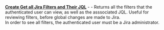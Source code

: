 **[Create Get all Jira Filters and Their JQL](https://github.com/KenMcClean/Public-JIRA-POWERSHELL-FUCTIONS/blob/main/Get%20all%20Jira%20Filters%20and%20Their%20JQL.ps1)**  - - Returns all the filters that the authenticated user can view, as well as the asssociated JQL.  Useful for reviewing filters, before global changes are made to Jira.  
In order to see all filters, the authenticated user must be a Jira administrator.

